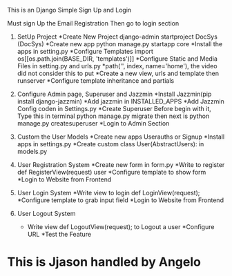 This is an Django Simple Sign Up and Login

Must sign Up the Email Registration 
Then go to login section
1. SetUp Project
    *Create New Project django-admin startproject DocSys (DocSys)
    *Create new app python manage.py startapp core
    *Install the apps in setting.py
    *Configure Templates  import os[[os.path.join(BASE_DIR, 'templates')]]
    *Configure Static and Media Files in setting.py and urls.py 
        *path('', index, name='home'), the video did not consider this to put
    *Create a new view, urls and template then runserver
    *Configure template inheritance and partials

2. Configure Admin page, Superuser and Jazzmin
    *Install Jazzmin(pip install django-jazzmin)
    *Add jazzmin in INSTALLED_APPS
    *Add Jazzmin Config coden in Settings.py
    *Create Superuser
    Before begin with it, Type this in terminal python manage.py migrate then next is python manage.py createsuperuser
    *Login to Admin Section

3. Custom the User Models 
    *Create new apps Userauths or Signup
    *Install apps in settings.py
    *Create custom class User(AbstractUsers): in models.py
4. User Registration System
    *Create new form in form.py
    *Write to register def RegisterView(request) user
    *Configure template to show form
    *Login to Website from Frontend

5. User Login System 
    *Write view to login def LoginView(request);
    *Configure template to grab input field
    *Login to Website from Frontend 

6. User Logout System
    * Write view def LogoutView(request); to Logout a user
    *Configure URL
    *Test the Feature
 # This is Jjason handled by Angelo


    
